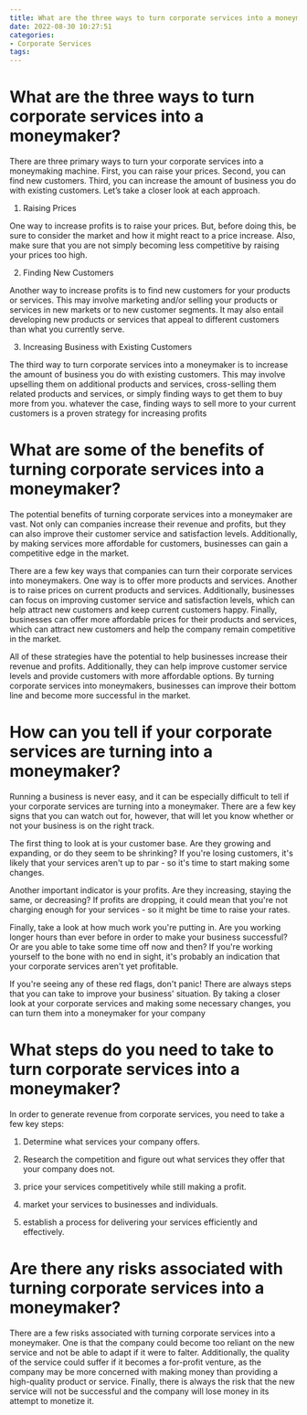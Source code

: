 ```yaml
---
title: What are the three ways to turn corporate services into a moneymaker
date: 2022-08-30 10:27:51
categories:
- Corporate Services
tags:
---
```



#  What are the three ways to turn corporate services into a moneymaker?

There are three primary ways to turn your corporate services into a moneymaking machine. First, you can raise your prices. Second, you can find new customers. Third, you can increase the amount of business you do with existing customers. Let’s take a closer look at each approach. 

1. Raising Prices

One way to increase profits is to raise your prices. But, before doing this, be sure to consider the market and how it might react to a price increase. Also, make sure that you are not simply becoming less competitive by raising your prices too high.

2. Finding New Customers

Another way to increase profits is to find new customers for your products or services. This may involve marketing and/or selling your products or services in new markets or to new customer segments. It may also entail developing new products or services that appeal to different customers than what you currently serve.

3. Increasing Business with Existing Customers

The third way to turn corporate services into a moneymaker is to increase the amount of business you do with existing customers. This may involve upselling them on additional products and services, cross-selling them related products and services, or simply finding ways to get them to buy more from you. whatever the case, finding ways to sell more to your current customers is a proven strategy for increasing profits

#  What are some of the benefits of turning corporate services into a moneymaker?

The potential benefits of turning corporate services into a moneymaker are vast. Not only can companies increase their revenue and profits, but they can also improve their customer service and satisfaction levels. Additionally, by making services more affordable for customers, businesses can gain a competitive edge in the market.

There are a few key ways that companies can turn their corporate services into moneymakers. One way is to offer more products and services. Another is to raise prices on current products and services. Additionally, businesses can focus on improving customer service and satisfaction levels, which can help attract new customers and keep current customers happy. Finally, businesses can offer more affordable prices for their products and services, which can attract new customers and help the company remain competitive in the market.

All of these strategies have the potential to help businesses increase their revenue and profits. Additionally, they can help improve customer service levels and provide customers with more affordable options. By turning corporate services into moneymakers, businesses can improve their bottom line and become more successful in the market.

#  How can you tell if your corporate services are turning into a moneymaker?

Running a business is never easy, and it can be especially difficult to tell if your corporate services are turning into a moneymaker. There are a few key signs that you can watch out for, however, that will let you know whether or not your business is on the right track.

The first thing to look at is your customer base. Are they growing and expanding, or do they seem to be shrinking? If you're losing customers, it's likely that your services aren't up to par - so it's time to start making some changes.

Another important indicator is your profits. Are they increasing, staying the same, or decreasing? If profits are dropping, it could mean that you're not charging enough for your services - so it might be time to raise your rates.

Finally, take a look at how much work you're putting in. Are you working longer hours than ever before in order to make your business successful? Or are you able to take some time off now and then? If you're working yourself to the bone with no end in sight, it's probably an indication that your corporate services aren't yet profitable.

If you're seeing any of these red flags, don't panic! There are always steps that you can take to improve your business' situation. By taking a closer look at your corporate services and making some necessary changes, you can turn them into a moneymaker for your company

#  What steps do you need to take to turn corporate services into a moneymaker?

In order to generate revenue from corporate services, you need to take a few key steps:

1. Determine what services your company offers.

2. Research the competition and figure out what services they offer that your company does not.

3. price your services competitively while still making a profit.

4. market your services to businesses and individuals.

5. establish a process for delivering your services efficiently and effectively.

#  Are there any risks associated with turning corporate services into a moneymaker?

There are a few risks associated with turning corporate services into a moneymaker. One is that the company could become too reliant on the new service and not be able to adapt if it were to falter. Additionally, the quality of the service could suffer if it becomes a for-profit venture, as the company may be more concerned with making money than providing a high-quality product or service. Finally, there is always the risk that the new service will not be successful and the company will lose money in its attempt to monetize it.